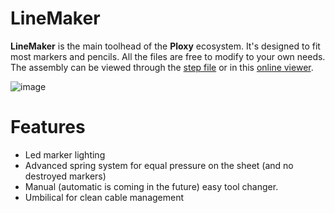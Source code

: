 # LineMaker
**LineMaker** is the main toolhead of the **Ploxy** ecosystem. It's designed to fit most markers and pencils. All the files are free to modify to your own needs.
The assembly can be viewed through the [step file](https://github.com/DanniDesign/Ploxy/blob/main/LineMaker/CAD/LineMaker.step) or in this [online viewer](https://a360.co/46C6awA).

![image](https://github.com/DanniDesign/Ploxy/blob/main/images/toolhead.png)

# Features

- Led marker lighting
- Advanced spring system for equal pressure on the sheet (and no destroyed markers)
- Manual (automatic is coming in the future) easy tool changer.
- Umbilical for clean cable management
